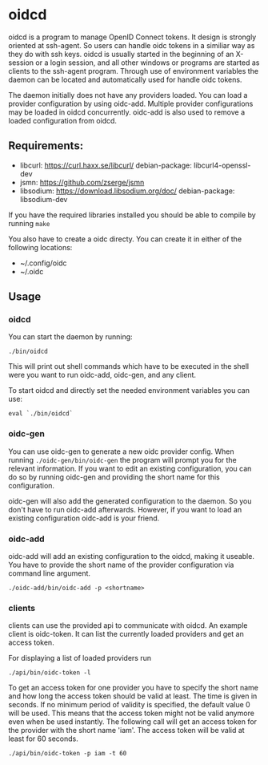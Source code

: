 # oidcd
oidcd is a program to manage OpenID Connect tokens. It design is strongly
oriented at ssh-agent. So users can handle oidc tokens in a similiar way as they
do with ssh keys. oidcd is usually started in the beginning of
an X-session or a login session, and all other windows or programs are started as 
clients to the ssh-agent program. Through use of environment variables the daemon 
can be located and automatically used for handle oidc tokens.

The daemon initially does not have any providers loaded.  You can load a
provider configuration by using oidc-add.  Multiple provider configurations may
be loaded in oidcd concurrently.  oidc-add is also used to remove a loaded
configuration from oidcd.

## Requirements:
  - libcurl: https://curl.haxx.se/libcurl/ debian-package: libcurl4-openssl-dev
  - jsmn: https://github.com/zserge/jsmn
  - libsodium: https://download.libsodium.org/doc/ debian-package:
    libsodium-dev

If you have the required libraries installed you should be able to compile by
running ```make```

You also have to create a oidc directy. You can create it in either of the
following locations:
- ~/.config/oidc
- ~/.oidc

## Usage

### oidcd
You can start the daemon by running:
```
./bin/oidcd
```
This will print out shell commands which have to be executed in the shell were
you want to run oidc-add, oidc-gen, and any client.

To start oidcd and directly set the needed environment variables you can use:
```
eval `./bin/oidcd`
```

### oidc-gen
You can use oidc-gen to generate a new oidc provider config. When running
```./oidc-gen/bin/oidc-gen``` the program will prompt you for the relevant
information. 
If you want to edit an existing configuration, you can do so by running oidc-gen
and providing the short name for this configuration.

oidc-gen will also add the generated configuration to the daemon. So you don't
have to run oidc-add afterwards. However, if you want to load an existing
configuration oidc-add is your friend.

### oidc-add
oidc-add will add an existing configuration to the oidcd, making it useable. You
have to provide the short name of the provider configuration via command line
argument.
```
./oidc-add/bin/oidc-add -p <shortname>
```

### clients
clients can use the provided api to communicate with oidcd. An example client is
oidc-token. It can list the currently loaded providers and get an access token.

For displaying a list of loaded providers run
```
./api/bin/oidc-token -l
```

To get an access token for one provider you have to specify the short name and
how long the access token should be valid at least. The time is given in
seconds. If no minimum period of validity is specified, the default value 0 will
be used. This means that the access token might not be valid anymore even when
be used instantly. 
The following call will get an access token for the provider with the short name
'iam'. The access token will be valid at least for 60 seconds.
```
./api/bin/oidc-token -p iam -t 60
```

